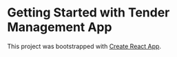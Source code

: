 # Getting Started with Tender Management App

This project was bootstrapped with [Create React App](https://github.com/facebook/create-react-app).
